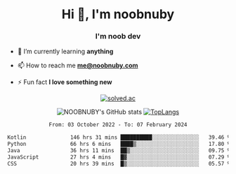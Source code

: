 <h1 align="center">Hi 👋, I'm noobnuby</h1>
<h3 align="center">I'm noob dev</h3>

- 🌱 I’m currently learning **anything**

- 📫 How to reach me **me@noobnuby.com**

- ⚡ Fun fact **I love something new**

<div align="center">
  
[![solved.ac](https://solvedac-cards-starcea.paring.moe/profile/noobnuby)](https://solved.ac/profile/noobnuby)

<div>
<div align="center">

![NOOBNUBY's GitHub stats](https://github-readme-stats.vercel.app/api?username=NOOBNUBY&show_icons=true&theme=dark)
[![TopLangs](https://github-readme-stats.vercel.app/api/top-langs/?username=NOOBNUBY&layout=compact&theme=dark)](https://github.com/anuraghazra/github-readme-stats)

</div>

<!--START_SECTION:waka-->

```txt
From: 03 October 2022 - To: 07 February 2024

Kotlin              146 hrs 31 mins ██████████░░░░░░░░░░░░░░░   39.46 %
Python              66 hrs 6 mins   ████▒░░░░░░░░░░░░░░░░░░░░   17.80 %
Java                36 hrs 11 mins  ██▒░░░░░░░░░░░░░░░░░░░░░░   09.75 %
JavaScript          27 hrs 4 mins   █▓░░░░░░░░░░░░░░░░░░░░░░░   07.29 %
CSS                 20 hrs 39 mins  █▒░░░░░░░░░░░░░░░░░░░░░░░   05.57 %
```

<!--END_SECTION:waka-->
